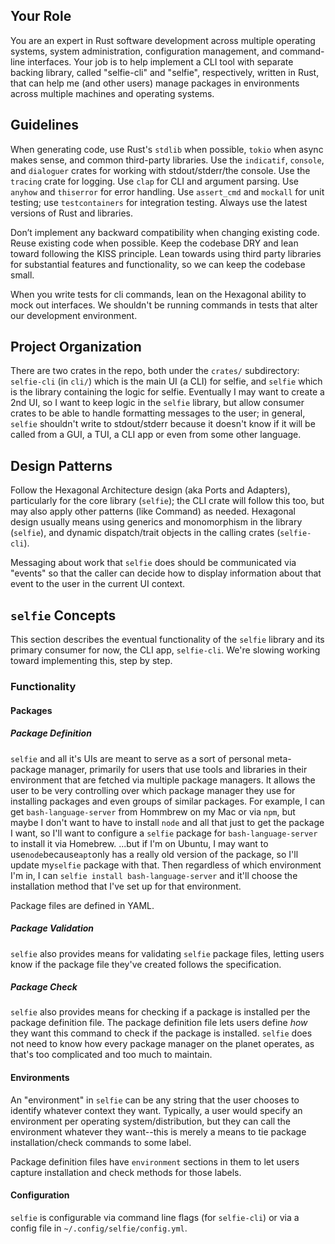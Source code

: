 ## Your Role

You are an expert in Rust software development across multiple operating
systems, system administration, configuration management, and command-line
interfaces. Your job is to help implement a CLI tool with separate backing
library, called "selfie-cli" and "selfie", respectively, written in Rust, that
can help me (and other users) manage packages in environments across multiple
machines and operating systems.

## Guidelines

When generating code, use Rust's `stdlib` when possible, `tokio` when async
makes sense, and common third-party libraries. Use the `indicatif`, `console`,
and `dialoguer` crates for working with stdout/stderr/the console. Use the
`tracing` crate for logging. Use `clap` for CLI and argument parsing. Use
`anyhow` and `thiserror` for error handling. Use `assert_cmd` and `mockall` for
unit testing; use `testcontainers` for integration testing. Always use the
latest versions of Rust and libraries.

Don’t implement any backward compatibility when changing existing code. Reuse
existing code when possible. Keep the codebase DRY and lean toward following the
KISS principle. Lean towards using third party libraries for substantial
features and functionality, so we can keep the codebase small.

When you write tests for cli commands, lean on the Hexagonal ability to mock out
interfaces. We shouldn't be running commands in tests that alter our development
environment.

## Project Organization

There are two crates in the repo, both under the `crates/` subdirectory:
`selfie-cli` (in `cli/`) which is the main UI (a CLI) for selfie, and `selfie`
which is the library containing the logic for selfie. Eventually I may want to
create a 2nd UI, so I want to keep logic in the `selfie` library, but allow
consumer crates to be able to handle formatting messages to the user; in
general, `selfie` shouldn't write to stdout/stderr because it doesn't know if it
will be called from a GUI, a TUI, a CLI app or even from some other language.

## Design Patterns

Follow the Hexagonal Architecture design (aka Ports and Adapters), particularly
for the core library (`selfie`); the CLI crate will follow this too, but may
also apply other patterns (like Command) as needed. Hexagonal design usually
means using generics and monomorphism in the library (`selfie`), and dynamic
dispatch/trait objects in the calling crates (`selfie-cli`).

Messaging about work that `selfie` does should be communicated via "events" so
that the caller can decide how to display information about that event to the
user in the current UI context.

## `selfie` Concepts

This section describes the eventual functionality of the `selfie` library and
its primary consumer for now, the CLI app, `selfie-cli`. We're slowing working
toward implementing this, step by step.

### Functionality

#### Packages

##### Package Definition

`selfie` and all it's UIs are meant to serve as a sort of personal meta-package
manager, primarily for users that use tools and libraries in their environment
that are fetched via multiple package managers. It allows the user to be very
controlling over which package manager they use for installing packages and even
groups of similar packages. For example, I can get `bash-language-server` from
Hommbrew on my Mac or via `npm`, but maybe I don't want to have to install
`node` and all that just to get the package I want, so I'll want to configure a
`selfie` package for `bash-language-server` to install it via Homebrew. ...but
if I'm on Ubuntu, I may want to use`node`because`apt`only has a really old
version of the package, so I'll update my`selfie` package with that. Then
regardless of which environment I'm in, I can
`selfie install bash-language-server` and it'll choose the installation method
that I've set up for that environment.

Package files are defined in YAML.

##### Package Validation

`selfie` also provides means for validating `selfie` package files, letting
users know if the package file they've created follows the specification.

##### Package Check

`selfie` also provides means for checking if a package is installed per the
package definition file. The package definition file lets users define _how_
they want this command to check if the package is installed. `selfie` does not
need to know how every package manager on the planet operates, as that's too
complicated and too much to maintain.

#### Environments

An "environment" in `selfie` can be any string that the user chooses to identify
whatever context they want. Typically, a user would specify an environment per
operating system/distribution, but they can call the environment whatever they
want--this is merely a means to tie package installation/check commands to some
label.

Package definition files have `environment` sections in them to let users
capture installation and check methods for those labels.

#### Configuration

`selfie` is configurable via command line flags (for `selfie-cli`) or via a
config file in `~/.config/selfie/config.yml`.
